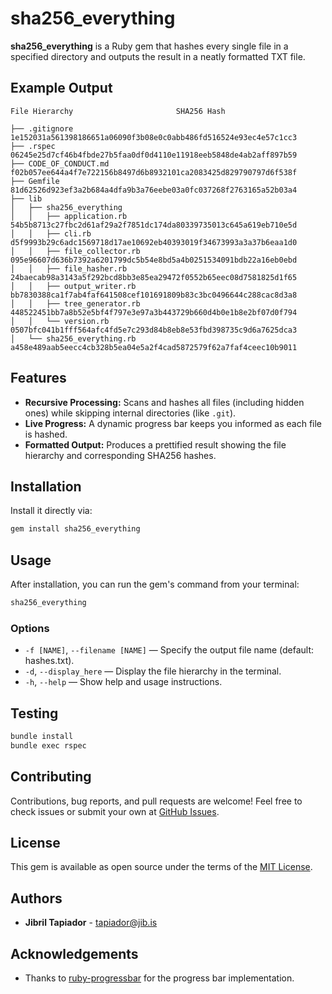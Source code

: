 # sha256_everything

**sha256_everything** is a Ruby gem that hashes every single file in a specified directory and outputs the result in a neatly formatted TXT file.

## Example Output

```
File Hierarchy                       SHA256 Hash

├── .gitignore                       1e152031a561398186651a06090f3b08e0c0abb486fd516524e93ec4e57c1cc3
├── .rspec                           06245e25d7cf46b4fbde27b5faa0df0d4110e11918eeb5848de4ab2aff897b59
├── CODE_OF_CONDUCT.md               f02b057ee644a4f7e722156b8497d6b8932101ca2083425d829790797d6f538f
├── Gemfile                          81d62526d923ef3a2b684a4dfa9b3a76eebe03a0fc037268f2763165a52b03a4
├── lib
│   ├── sha256_everything
│   │   ├── application.rb           54b5b8713c27fbc2d61af29a2f7851dc174da80339735013c645a619eb710e5d
│   │   ├── cli.rb                   d5f9993b29c6adc1569718d17ae10692eb40393019f34673993a3a37b6eaa1d0
│   │   ├── file_collector.rb        095e96607d636b7392a6201799dc5b54e8bd5a4b0251534091bdb22a16eb0ebd
│   │   ├── file_hasher.rb           24baecab98a3143a5f292bcd8bb3e85ea29472f0552b65eec08d7581825d1f65
│   │   ├── output_writer.rb         bb7830388ca1f7ab4faf641508cef101691809b83c3bc0496644c288cac8d3a8
│   │   ├── tree_generator.rb        448522451bb7a8b52e5bf4f797e3e97a3b443729b660d4b0e1b8e2bf07d0f794
│   │   └── version.rb               0507bfc041b1fff564afc4fd5e7c293d84b8eb8e53fbd398735c9d6a7625dca3
│   └── sha256_everything.rb         a458e489aab5eecc4cb328b5ea04e5a2f4cad5872579f62a7faf4ceec10b9011

```

## Features

- **Recursive Processing:** Scans and hashes all files (including hidden ones) while skipping internal directories (like `.git`).
- **Live Progress:** A dynamic progress bar keeps you informed as each file is hashed.
- **Formatted Output:** Produces a prettified result showing the file hierarchy and corresponding SHA256 hashes.

## Installation

Install it directly via:

```bash
gem install sha256_everything
```

## Usage

After installation, you can run the gem's command from your terminal:

```bash
sha256_everything
```

### Options

- `-f [NAME]`, `--filename [NAME]` — Specify the output file name (default: hashes.txt).
- `-d`, `--display_here` — Display the file hierarchy in the terminal.
- `-h`, `--help` — Show help and usage instructions.

## Testing

   ```bash
   bundle install
   bundle exec rspec
   ```

## Contributing

Contributions, bug reports, and pull requests are welcome!
Feel free to check issues or submit your own at [GitHub Issues](https://github.com/jibril-tapiador/sha256_everything/issues).

## License

This gem is available as open source under the terms of the [MIT License](LICENSE).

## Authors

- **Jibril Tapiador** - [tapiador@jib.is](mailto:tapiador@jib.is)

## Acknowledgements

- Thanks to [ruby-progressbar](https://github.com/jfelchner/ruby-progressbar) for the progress bar implementation.
